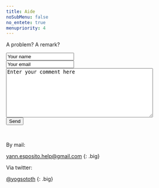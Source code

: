 ```yaml
---
title: Aide
noSubMenu: false
no_entete: true
menupriority: 4
---
```

A problem? A remark? 

<form name="email" id="email" action="/contact" method="post">
<input type="text" name="name" value="Your name" onfocus="this.value=''" style="display: block;width=20em"/>
<input type="text" name="mail" value="Your email"  onfocus="this.value=''" style="display: block; width=20em"/>
<textarea name="body" id="bodytextarea" value=""  onfocus="this.value=''" style="display: block; height: 10em; width: 30em;">Enter your comment here</textarea>
<input type="submit" value="Send"/>
</form>

<br/>

By mail:

<yann.esposito.help@gmail.com>
{: .big} 


Via twitter: 

[@yogsototh](http://twitter.com/yogsototh)
{: .big}
